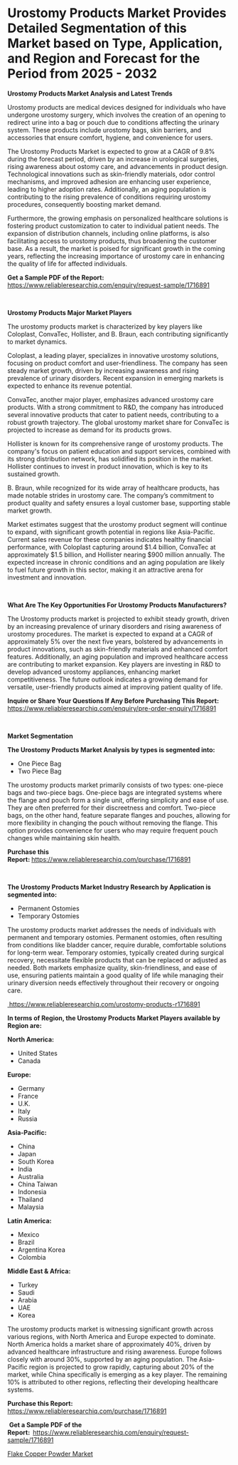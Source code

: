 <p><h1>Urostomy Products Market Provides Detailed Segmentation of this Market based on Type, Application, and Region and Forecast for the Period from 2025 - 2032</h1></p><p><strong>Urostomy Products Market Analysis and Latest Trends</strong></p>
<p><p>Urostomy products are medical devices designed for individuals who have undergone urostomy surgery, which involves the creation of an opening to redirect urine into a bag or pouch due to conditions affecting the urinary system. These products include urostomy bags, skin barriers, and accessories that ensure comfort, hygiene, and convenience for users.</p><p>The Urostomy Products Market is expected to grow at a CAGR of 9.8% during the forecast period, driven by an increase in urological surgeries, rising awareness about ostomy care, and advancements in product design. Technological innovations such as skin-friendly materials, odor control mechanisms, and improved adhesion are enhancing user experience, leading to higher adoption rates. Additionally, an aging population is contributing to the rising prevalence of conditions requiring urostomy procedures, consequently boosting market demand.</p><p>Furthermore, the growing emphasis on personalized healthcare solutions is fostering product customization to cater to individual patient needs. The expansion of distribution channels, including online platforms, is also facilitating access to urostomy products, thus broadening the customer base. As a result, the market is poised for significant growth in the coming years, reflecting the increasing importance of urostomy care in enhancing the quality of life for affected individuals.</p></p>
<p><strong>Get a Sample PDF of the Report:&nbsp;</strong> <a href="https://www.reliableresearchiq.com/enquiry/request-sample/1716891?utm_campaign=3139&utm_medium=2&utm_source=Github&utm_content=ia&utm_term=01042025&utm_id=urostomy-products">https://www.reliableresearchiq.com/enquiry/request-sample/1716891</a></p>
<p>&nbsp;</p>
<p><strong>Urostomy Products Major Market Players</strong></p>
<p><p>The urostomy products market is characterized by key players like Coloplast, ConvaTec, Hollister, and B. Braun, each contributing significantly to market dynamics. </p><p>Coloplast, a leading player, specializes in innovative urostomy solutions, focusing on product comfort and user-friendliness. The company has seen steady market growth, driven by increasing awareness and rising prevalence of urinary disorders. Recent expansion in emerging markets is expected to enhance its revenue potential.</p><p>ConvaTec, another major player, emphasizes advanced urostomy care products. With a strong commitment to R&D, the company has introduced several innovative products that cater to patient needs, contributing to a robust growth trajectory. The global urostomy market share for ConvaTec is projected to increase as demand for its products grows.</p><p>Hollister is known for its comprehensive range of urostomy products. The company's focus on patient education and support services, combined with its strong distribution network, has solidified its position in the market. Hollister continues to invest in product innovation, which is key to its sustained growth.</p><p>B. Braun, while recognized for its wide array of healthcare products, has made notable strides in urostomy care. The company’s commitment to product quality and safety ensures a loyal customer base, supporting stable market growth.</p><p>Market estimates suggest that the urostomy product segment will continue to expand, with significant growth potential in regions like Asia-Pacific. Current sales revenue for these companies indicates healthy financial performance, with Coloplast capturing around $1.4 billion, ConvaTec at approximately $1.5 billion, and Hollister nearing $900 million annually. The expected increase in chronic conditions and an aging population are likely to fuel future growth in this sector, making it an attractive arena for investment and innovation.</p></p>
<p>&nbsp;</p>
<p><strong>What Are The Key Opportunities For Urostomy Products Manufacturers?</strong></p>
<p><p>The Urostomy products market is projected to exhibit steady growth, driven by an increasing prevalence of urinary disorders and rising awareness of urostomy procedures. The market is expected to expand at a CAGR of approximately 5% over the next five years, bolstered by advancements in product innovations, such as skin-friendly materials and enhanced comfort features. Additionally, an aging population and improved healthcare access are contributing to market expansion. Key players are investing in R&D to develop advanced urostomy appliances, enhancing market competitiveness. The future outlook indicates a growing demand for versatile, user-friendly products aimed at improving patient quality of life.</p></p>
<p><strong>Inquire or Share Your Questions If Any Before Purchasing This Report:</strong> <a href="https://www.reliableresearchiq.com/enquiry/pre-order-enquiry/1716891?utm_campaign=3139&utm_medium=2&utm_source=Github&utm_content=ia&utm_term=01042025&utm_id=urostomy-products">https://www.reliableresearchiq.com/enquiry/pre-order-enquiry/1716891</a></p>
<p>&nbsp;</p>
<p><strong>Market Segmentation</strong></p>
<p><strong>The Urostomy Products Market Analysis by types is segmented into:</strong></p>
<p><ul><li>One Piece Bag</li><li>Two Piece Bag</li></ul></p>
<p><p>The urostomy products market primarily consists of two types: one-piece bags and two-piece bags. One-piece bags are integrated systems where the flange and pouch form a single unit, offering simplicity and ease of use. They are often preferred for their discreetness and comfort. Two-piece bags, on the other hand, feature separate flanges and pouches, allowing for more flexibility in changing the pouch without removing the flange. This option provides convenience for users who may require frequent pouch changes while maintaining skin health.</p></p>
<p><strong>Purchase this Report:&nbsp;</strong><a href="https://www.reliableresearchiq.com/purchase/1716891?utm_campaign=3139&utm_medium=2&utm_source=Github&utm_content=ia&utm_term=01042025&utm_id=urostomy-products">https://www.reliableresearchiq.com/purchase/1716891</a></p>
<p>&nbsp;</p>
<p><strong>The Urostomy Products Market Industry Research by Application is segmented into:</strong></p>
<p><ul><li>Permanent Ostomies</li><li>Temporary Ostomies</li></ul></p>
<p><p>The urostomy products market addresses the needs of individuals with permanent and temporary ostomies. Permanent ostomies, often resulting from conditions like bladder cancer, require durable, comfortable solutions for long-term wear. Temporary ostomies, typically created during surgical recovery, necessitate flexible products that can be replaced or adjusted as needed. Both markets emphasize quality, skin-friendliness, and ease of use, ensuring patients maintain a good quality of life while managing their urinary diversion needs effectively throughout their recovery or ongoing care.</p></p>
<p><a href="https://www.reliableresearchiq.com/urostomy-products-r1716891?utm_campaign=3139&utm_medium=2&utm_source=Github&utm_content=ia&utm_term=01042025&utm_id=urostomy-products">&nbsp;https://www.reliableresearchiq.com/urostomy-products-r1716891</a></p>
<p><strong>In terms of Region, the Urostomy Products Market Players available by Region are:</strong></p>
<p>
    <p> <strong> North America: </strong>
        <ul>
            <li>United States</li>
            <li>Canada</li>
        </ul>
        </p> 
    <p> <strong> Europe: </strong>
        <ul>
            <li>Germany</li>
            <li>France</li>
            <li>U.K.</li>
            <li>Italy</li>
            <li>Russia</li>
        </ul>
        </p> 
    <p> <strong> Asia-Pacific: </strong>
        <ul>
            <li>China</li>
            <li>Japan</li>
            <li>South Korea</li>
            <li>India</li>
            <li>Australia</li>
            <li>China Taiwan</li>
            <li>Indonesia</li>
            <li>Thailand</li>
            <li>Malaysia</li>
        </ul>
        </p> 
    <p> <strong> Latin America: </strong>
        <ul>
            <li>Mexico</li>
            <li>Brazil</li>
            <li>Argentina Korea</li>
            <li>Colombia</li>
        </ul>
        </p> 
    <p> <strong> Middle East & Africa: </strong>
        <ul>
            <li>Turkey</li>
            <li>Saudi</li>
            <li>Arabia</li>
            <li>UAE</li>
            <li>Korea</li>
        </ul>
    </p>
    </p>
<p><p>The urostomy products market is witnessing significant growth across various regions, with North America and Europe expected to dominate. North America holds a market share of approximately 40%, driven by advanced healthcare infrastructure and rising awareness. Europe follows closely with around 30%, supported by an aging population. The Asia-Pacific region is projected to grow rapidly, capturing about 20% of the market, while China specifically is emerging as a key player. The remaining 10% is attributed to other regions, reflecting their developing healthcare systems.</p></p>
<p><strong>Purchase this Report: </strong><a href="https://www.reliableresearchiq.com/purchase/1716891?utm_campaign=3139&utm_medium=2&utm_source=Github&utm_content=ia&utm_term=01042025&utm_id=urostomy-products">https://www.reliableresearchiq.com/purchase/1716891</a></p>
<p>&nbsp;<strong>Get a Sample PDF of the Report:&nbsp;&nbsp;</strong><a href="https://www.reliableresearchiq.com/enquiry/request-sample/1716891?utm_campaign=3139&utm_medium=2&utm_source=Github&utm_content=ia&utm_term=01042025&utm_id=urostomy-products">https://www.reliableresearchiq.com/enquiry/request-sample/1716891</a></p>
<p><strong></strong></p>
<p><p><a href="https://github.com/shirlantosx7/Market-Research-Report-List-1/blob/main/flake-copper-powder-market.md?utm_campaign=3139&utm_medium=2&utm_source=Github&utm_content=ia&utm_term=01042025&utm_id=urostomy-products">Flake Copper Powder Market</a></p></p>